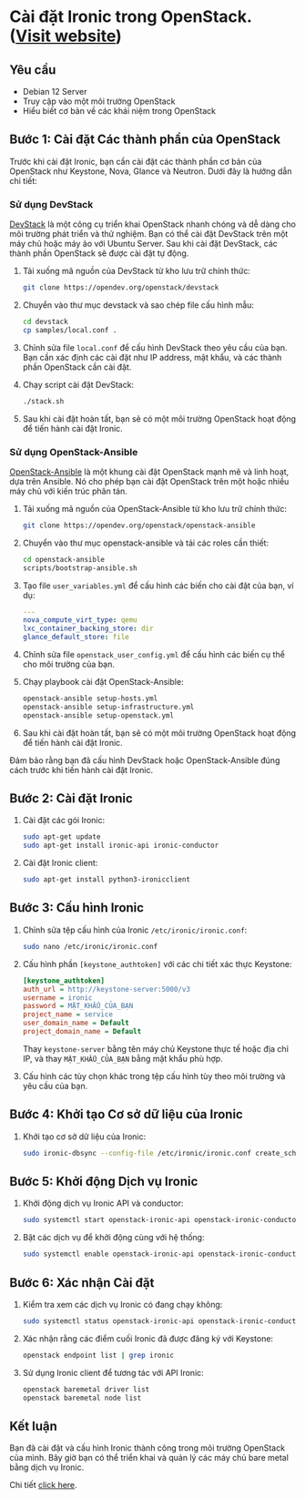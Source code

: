 # Cài đặt Ironic trong OpenStack. ([Visit website](https://hunter1202.github.io/ironic-controller/))

## Yêu cầu

- Debian 12 Server
- Truy cập vào một môi trường OpenStack
- Hiểu biết cơ bản về các khái niệm trong OpenStack

## Bước 1: Cài đặt Các thành phần của OpenStack

Trước khi cài đặt Ironic, bạn cần cài đặt các thành phần cơ bản của OpenStack như Keystone, Nova, Glance và Neutron. Dưới đây là hướng dẫn chi tiết:

### Sử dụng DevStack

[DevStack](https://docs.openstack.org/devstack/latest/) là một công cụ triển khai OpenStack nhanh chóng và dễ dàng cho môi trường phát triển và thử nghiệm. Bạn có thể cài đặt DevStack trên một máy chủ hoặc máy ảo với Ubuntu Server. Sau khi cài đặt DevStack, các thành phần OpenStack sẽ được cài đặt tự động.

1. Tải xuống mã nguồn của DevStack từ kho lưu trữ chính thức:

    ```bash
    git clone https://opendev.org/openstack/devstack
    ```

2. Chuyển vào thư mục devstack và sao chép file cấu hình mẫu:

    ```bash
    cd devstack
    cp samples/local.conf .
    ```

3. Chỉnh sửa file `local.conf` để cấu hình DevStack theo yêu cầu của bạn. Bạn cần xác định các cài đặt như IP address, mật khẩu, và các thành phần OpenStack cần cài đặt.

4. Chạy script cài đặt DevStack:

    ```bash
    ./stack.sh
    ```

5. Sau khi cài đặt hoàn tất, bạn sẽ có một môi trường OpenStack hoạt động để tiến hành cài đặt Ironic.

### Sử dụng OpenStack-Ansible

[OpenStack-Ansible](https://docs.openstack.org/openstack-ansible/latest/) là một khung cài đặt OpenStack mạnh mẽ và linh hoạt, dựa trên Ansible. Nó cho phép bạn cài đặt OpenStack trên một hoặc nhiều máy chủ với kiến trúc phân tán.

1. Tải xuống mã nguồn của OpenStack-Ansible từ kho lưu trữ chính thức:

    ```bash
    git clone https://opendev.org/openstack/openstack-ansible
    ```

2. Chuyển vào thư mục openstack-ansible và tải các roles cần thiết:

    ```bash
    cd openstack-ansible
    scripts/bootstrap-ansible.sh
    ```

3. Tạo file `user_variables.yml` để cấu hình các biến cho cài đặt của bạn, ví dụ:

    ```yaml
    ---
    nova_compute_virt_type: qemu
    lxc_container_backing_store: dir
    glance_default_store: file
    ```

4. Chỉnh sửa file `openstack_user_config.yml` để cấu hình các biến cụ thể cho môi trường của bạn.

5. Chạy playbook cài đặt OpenStack-Ansible:

    ```bash
    openstack-ansible setup-hosts.yml
    openstack-ansible setup-infrastructure.yml
    openstack-ansible setup-openstack.yml
    ```

6. Sau khi cài đặt hoàn tất, bạn sẽ có một môi trường OpenStack hoạt động để tiến hành cài đặt Ironic.

Đảm bảo rằng bạn đã cấu hình DevStack hoặc OpenStack-Ansible đúng cách trước khi tiến hành cài đặt Ironic.


## Bước 2: Cài đặt Ironic

1. Cài đặt các gói Ironic:

    ```bash
    sudo apt-get update
    sudo apt-get install ironic-api ironic-conductor
    ```

2. Cài đặt Ironic client:

    ```bash
    sudo apt-get install python3-ironicclient
    ```

## Bước 3: Cấu hình Ironic

1. Chỉnh sửa tệp cấu hình của Ironic `/etc/ironic/ironic.conf`:

    ```bash
    sudo nano /etc/ironic/ironic.conf
    ```

2. Cấu hình phần `[keystone_authtoken]` với các chi tiết xác thực Keystone:

    ```ini
    [keystone_authtoken]
    auth_url = http://keystone-server:5000/v3
    username = ironic
    password = MẬT_KHẨU_CỦA_BẠN
    project_name = service
    user_domain_name = Default
    project_domain_name = Default
    ```

    Thay `keystone-server` bằng tên máy chủ Keystone thực tế hoặc địa chỉ IP, và thay `MẬT_KHẨU_CỦA_BẠN` bằng mật khẩu phù hợp.

3. Cấu hình các tùy chọn khác trong tệp cấu hình tùy theo môi trường và yêu cầu của bạn.

## Bước 4: Khởi tạo Cơ sở dữ liệu của Ironic

1. Khởi tạo cơ sở dữ liệu của Ironic:

    ```bash
    sudo ironic-dbsync --config-file /etc/ironic/ironic.conf create_schema
    ```

## Bước 5: Khởi động Dịch vụ Ironic

1. Khởi động dịch vụ Ironic API và conductor:

    ```bash
    sudo systemctl start openstack-ironic-api openstack-ironic-conductor
    ```

2. Bật các dịch vụ để khởi động cùng với hệ thống:

    ```bash
    sudo systemctl enable openstack-ironic-api openstack-ironic-conductor
    ```

## Bước 6: Xác nhận Cài đặt

1. Kiểm tra xem các dịch vụ Ironic có đang chạy không:

    ```bash
    sudo systemctl status openstack-ironic-api openstack-ironic-conductor
    ```

2. Xác nhận rằng các điểm cuối Ironic đã được đăng ký với Keystone:

    ```bash
    openstack endpoint list | grep ironic
    ```

3. Sử dụng Ironic client để tương tác với API Ironic:

    ```bash
    openstack baremetal driver list
    openstack baremetal node list
    ```

## Kết luận

Bạn đã cài đặt và cấu hình Ironic thành công trong môi trường OpenStack của mình. Bây giờ bạn có thể triển khai và quản lý các máy chủ bare metal bằng dịch vụ Ironic.

Chi tiết [click here](https://hunter1202.github.io/ironic-controller/ironic-controller.pdf).
